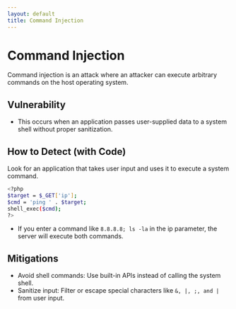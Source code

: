 ```yaml
---
layout: default
title: Command Injection
---
```

# Command Injection

Command injection is an attack where an attacker can execute arbitrary commands on the host operating system.

## Vulnerability
- This occurs when an application passes user-supplied data to a system shell without proper sanitization.

## How to Detect (with Code)
Look for an application that takes user input and uses it to execute a system command.
```bash
<?php
$target = $_GET['ip'];
$cmd = 'ping ' . $target;
shell_exec($cmd);
?>
```
- If you enter a command like `8.8.8.8; ls -la` in the ip parameter, the server will execute both commands.

## Mitigations
- Avoid shell commands: Use built-in APIs instead of calling the system shell.
- Sanitize input: Filter or escape special characters like `&, |, ;, and |` from user input.